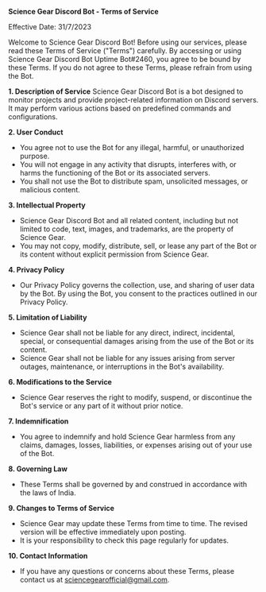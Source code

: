**Science Gear Discord Bot - Terms of Service**

Effective Date: 31/7/2023

Welcome to Science Gear Discord Bot! Before using our services, please read these Terms of Service ("Terms") carefully. By accessing or using Science Gear Discord Bot Uptime Bot#2460, you agree to be bound by these Terms. If you do not agree to these Terms, please refrain from using the Bot.

**1. Description of Service**
Science Gear Discord Bot is a bot designed to monitor projects and provide project-related information on Discord servers. It may perform various actions based on predefined commands and configurations.

**2. User Conduct**
- You agree not to use the Bot for any illegal, harmful, or unauthorized purpose.
- You will not engage in any activity that disrupts, interferes with, or harms the functioning of the Bot or its associated servers.
- You shall not use the Bot to distribute spam, unsolicited messages, or malicious content.

**3. Intellectual Property**
- Science Gear Discord Bot and all related content, including but not limited to code, text, images, and trademarks, are the property of Science Gear.
- You may not copy, modify, distribute, sell, or lease any part of the Bot or its content without explicit permission from Science Gear.

**4. Privacy Policy**
- Our Privacy Policy governs the collection, use, and sharing of user data by the Bot. By using the Bot, you consent to the practices outlined in our Privacy Policy.

**5. Limitation of Liability**
- Science Gear shall not be liable for any direct, indirect, incidental, special, or consequential damages arising from the use of the Bot or its content.
- Science Gear shall not be liable for any issues arising from server outages, maintenance, or interruptions in the Bot's availability.

**6. Modifications to the Service**
- Science Gear reserves the right to modify, suspend, or discontinue the Bot's service or any part of it without prior notice.

**7. Indemnification**
- You agree to indemnify and hold Science Gear harmless from any claims, damages, losses, liabilities, or expenses arising out of your use of the Bot.

**8. Governing Law**
- These Terms shall be governed by and construed in accordance with the laws of India.

**9. Changes to Terms of Service**
- Science Gear may update these Terms from time to time. The revised version will be effective immediately upon posting.
- It is your responsibility to check this page regularly for updates.

**10. Contact Information**
- If you have any questions or concerns about these Terms, please contact us at sciencegearofficial@gmail.com.

